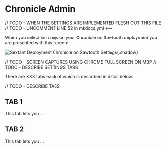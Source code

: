 # Chronicle Admin

<!-->
// TODO - WHEN THE SETTINGS ARE IMPLEMENTED FLESH OUT THIS FILE
// TODO - UNCOMMENT LINE 52 in mkdocs.yml
<-->
When you select `Settings` on your Chronicle on Sawtooth deployment you are
presented with this screen:

![Sextant Deployment Chronicle on Sawtooth
Settings](../../images/sextant-deployments-chronicle-sawtooth-settings.png){.shadow}

// TODO - SCREEN CAPTURES USING CHROME FULL SCREEN ON MBP
// TODO - DESCRIBE SETTINGS TABS

There are XXX tabs each of which is described in detail below.

// TODO - DESCRIBE TABS

## TAB 1

This tab lets you ...

## TAB 2

This tab lets you ...
